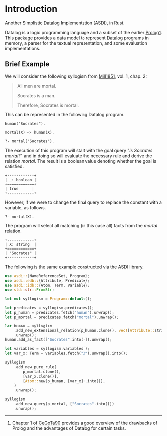 # Introduction

Another Simplistic [Datalog](https://en.wikipedia.org/wiki/Datalog) Implementation (ASDI), in Rust.

Datalog is a logic programming language and a subset of the earlier
[Prolog](https://en.wikipedia.org/wiki/Prolog)<span class="fnref">[1](#1)</span>. This package provides a data model to represent 
[Datalog](https://en.wikipedia.org/wiki/Datalog) programs in memory, a parser for the textual representation, 
and some evaluation implementations.

## Brief Example

We will consider the following syllogism from <span class="bibref inline">[Mill1851](../reference/references.md#Mill1851), vol. 1, chap. 2</span>:

> All men are mortal.
> 
> Socrates is a man.
> 
> Therefore, Socrates is mortal.

This can be represented in the following Datalog program.

```datalog
human("Socrates").

mortal(X) <- human(X).

?- mortal("Socrates").
```

The execution of this program will start with the goal query "_is Socrates mortal?_" and in
doing so will evaluate the necessary rule and derive the relation _mortal_. The result is a
boolean value denoting whether the goal is satisfied.

```text
+------------+
| _: boolean |
+============+
| true      |
+------------+
```

However, if we were to change the final query to replace the constant with a variable, as follows.

```datalog
?- mortal(X).
```

The program will select all matching (in this case all) facts from the _mortal_ relation.

```text
+------------+
| X: string  |
+============+
| "Socrates" |
+------------+
```

The following is the same example constructed via the ASDI library.

```rust
use asdi::{NameReferenceSet, Program};
use asdi::edb::{Attribute, Predicate};
use asdi::idb::{Atom, Term, Variable};
use std::str::FromStr;

let mut syllogism = Program::default();

let predicates = syllogism.predicates();
let p_human = predicates.fetch("human").unwrap();
let p_mortal = predicates.fetch("mortal").unwrap();

let human = syllogism
    .add_new_extensional_relation(p_human.clone(), vec![Attribute::string()])
    .unwrap();
human.add_as_fact(["Socrates".into()]).unwrap();

let variables = syllogism.variables();
let var_x: Term = variables.fetch("X").unwrap().into();

syllogism
    .add_new_pure_rule(
        p_mortal.clone(),
        [var_x.clone()],
        [Atom::new(p_human, [var_x]).into()],
    )
    .unwrap();

syllogism
    .add_new_query(p_mortal, ["Socrates".into()])
    .unwrap();
```

----------

<div class="footnotes">

1. <a name="1">Chapter</a> 1 of <span class="bibref inline">[CeGoTa90](../reference/references.md#CeGoTa90)</span>
   provides a good overview of the drawbacks of Prolog and the advantages of Datalog for certain tasks.

</div>